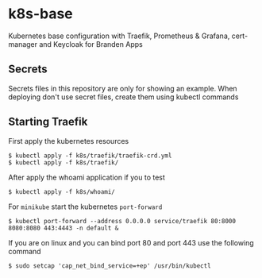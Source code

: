 # k8s-base
Kubernetes base configuration with Traefik, Prometheus &amp; Grafana, cert-manager and Keycloak for Branden Apps

## Secrets
Secrets files in this repository are only for showing an example. When deploying don't use secret files, create them
using kubectl commands

## Starting Traefik
First apply the kubernetes resources

```
$ kubectl apply -f k8s/traefik/traefik-crd.yml
$ kubectl apply -f k8s/traefik/
```

After apply the whoami application if you to test

```
$ kubectl apply -f k8s/whoami/
```

For `minikube` start the kubernetes `port-forward`

```
$ kubectl port-forward --address 0.0.0.0 service/traefik 80:8000 8080:8080 443:4443 -n default &
```

If you are on linux and you can bind port 80 and port 443 use the following command

```
$ sudo setcap 'cap_net_bind_service=+ep' /usr/bin/kubectl
```
